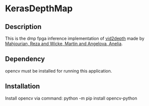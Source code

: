 # KerasDepthMap
## Description
This is the dmp fpga inference implementation of [vid2depth](https://github.com/tensorflow/models/tree/master/research/vid2depth) made by [Mahjourian, Reza and Wicke, Martin and Angelova, Anelia](https://github.com/rezama).
## Dependency
opencv must be installed for running this application.
## Installation
Install opencv via command: python -m pip install opencv-python
